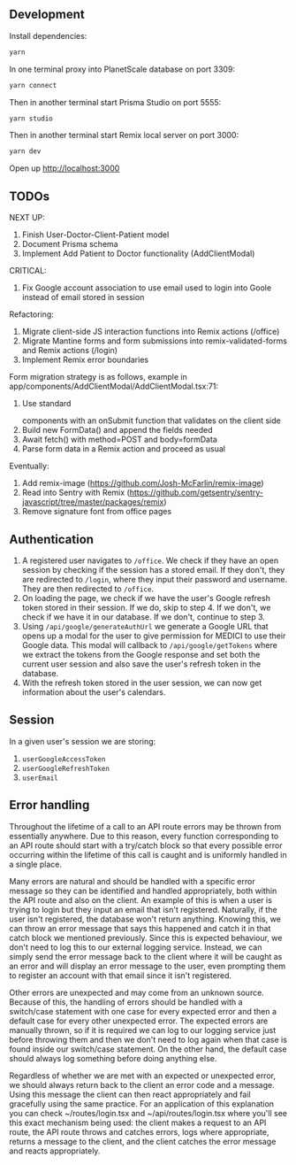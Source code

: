 ## Development

Install dependencies:

```sh
yarn
```

In one terminal proxy into PlanetScale database on port 3309:

```sh
yarn connect
```

Then in another terminal start Prisma Studio on port 5555:

```sh
yarn studio
```

Then in another terminal start Remix local server on port 3000:

```sh
yarn dev
```

Open up [http://localhost:3000](http://localhost:3000)

## TODOs

NEXT UP:
1. Finish User-Doctor-Client-Patient model
2. Document Prisma schema
3. Implement Add Patient to Doctor functionality (AddClientModal)

CRITICAL:
1. Fix Google account association to use email used to login into Goole instead of email stored in session

Refactoring:

1. Migrate client-side JS interaction functions into Remix actions (/office)
2. Migrate Mantine forms and form submissions into remix-validated-forms and Remix actions (/login)
3. Implement Remix error boundaries

Form migration strategy is as follows, example in app/components/AddClientModal/AddClientModal.tsx:71:
1. Use standard <form></form> components with an onSubmit function that validates on the client side
2. Build new FormData() and append the fields needed
3. Await fetch() with method=POST and body=formData
4. Parse form data in a Remix action and proceed as usual

Eventually:

1. Add remix-image (https://github.com/Josh-McFarlin/remix-image)
2. Read into Sentry with Remix (https://github.com/getsentry/sentry-javascript/tree/master/packages/remix)
3. Remove signature font from office pages

## Authentication

1. A registered user navigates to `/office`. We check if they have an open session by checking if the session has a stored email. If they don't, they are redirected to `/login`, where they input their password and username. They are then redirected to `/office`.
2. On loading the page, we check if we have the user's Google refresh token stored in their session. If we do, skip to step 4. If we don't, we check if we have it in our database. If we don't, continue to step 3.
3. Using `/api/google/generateAuthUrl` we generate a Google URL that opens up a modal for the user to give permission for MEDICI to use their Google data. This modal will callback to `/api/google/getTokens` where we extract the tokens from the Google response and set both the current user session and also save the user's refresh token in the database.
4. With the refresh token stored in the user session, we can now get information about the user's calendars.

## Session

In a given user's session we are storing:

1. `userGoogleAccessToken`
2. `userGoogleRefreshToken`
2. `userEmail`

## Error handling

Throughout the lifetime of a call to an API route errors may be thrown from essentially anywhere. Due to this reason, every function corresponding to an API route should start with a try/catch block so that every possible error occurring within the lifetime of this call is caught and is uniformly handled in a single place.

Many errors are natural and should be handled with a specific error message so they can be identified and handled appropriately, both within the API route and also on the client. An example of this is when a user is trying to login but they input an email that isn't registered. Naturally, if the user isn't registered, the database won't return anything. Knowing this, we can throw an error message that says this happened and catch it in that catch block we mentioned previously. Since this is expected behaviour, we don't need to log this to our external logging service. Instead, we can simply send the error message back to the client where it will be caught as an error and will display an error message to the user, even prompting them to register an account with that email since it isn't registered.

Other errors are unexpected and may come from an unknown source. Because of this, the handling of errors should be handled with a switch/case statement with one case for every expected error and then a default case for every other unexpected error. The expected errors are manually thrown, so if it is required we can log to our logging service just before throwing them and then we don't need to log again when that case is found inside our switch/case statement. On the other hand, the default case should always log something before doing anything else.

Regardless of whether we are met with an expected or unexpected error, we should always return back to the client an error code and a message. Using this message the client can then react appropriately and fail gracefully using the same practice. For an application of this explanation you can check ~/routes/login.tsx and ~/api/routes/login.tsx where you'll see this exact mechanism being used: the client makes a request to an API route, the API route throws and catches errors, logs where appropriate, returns a message to the client, and the client catches the error message and reacts appropriately.
